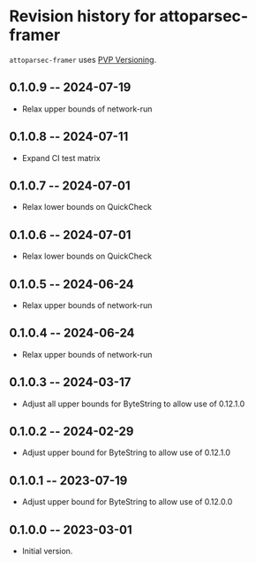 # Revision history for attoparsec-framer

`attoparsec-framer` uses [PVP Versioning][1].

## 0.1.0.9 -- 2024-07-19

* Relax upper bounds of network-run

## 0.1.0.8 -- 2024-07-11

* Expand CI test matrix

## 0.1.0.7 -- 2024-07-01

* Relax lower bounds on QuickCheck

## 0.1.0.6 -- 2024-07-01

* Relax lower bounds on QuickCheck

## 0.1.0.5 -- 2024-06-24

* Relax upper bounds of network-run

## 0.1.0.4 -- 2024-06-24

* Relax upper bounds of network-run

## 0.1.0.3 -- 2024-03-17

* Adjust all upper bounds for ByteString to allow use of 0.12.1.0

## 0.1.0.2 -- 2024-02-29

* Adjust upper bound for ByteString to allow use of 0.12.1.0

## 0.1.0.1 -- 2023-07-19

* Adjust upper bound for ByteString to allow use of 0.12.0.0

## 0.1.0.0 -- 2023-03-01

* Initial version.

[1]: https://pvp.haskell.org
